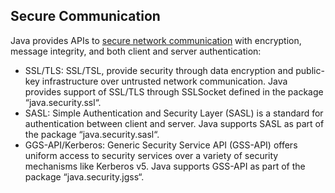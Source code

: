 ## Secure Communication
Java provides APIs to [secure network communication](https://docs.oracle.com/javase/9/security/java-secure-socket-extension-jsse-reference-guide.htm#JSSEC-GUID-93DEEE16-0B70-40E5-BBE7-55C3FD432345) with encryption, message integrity, and both client and server authentication:
- SSL/TLS: SSL/TSL, provide security through data encryption and public-key infrastructure over untrusted network communication. Java provides support of SSL/TLS through SSLSocket defined in the package “java.security.ssl“.
- SASL: Simple Authentication and Security Layer (SASL) is a standard for authentication between client and server. Java supports SASL as part of the package “java.security.sasl“.
- GGS-API/Kerberos: Generic Security Service API (GSS-API) offers uniform access to security services over a variety of security mechanisms like Kerberos v5. Java supports GSS-API as part of the package “java.security.jgss“.